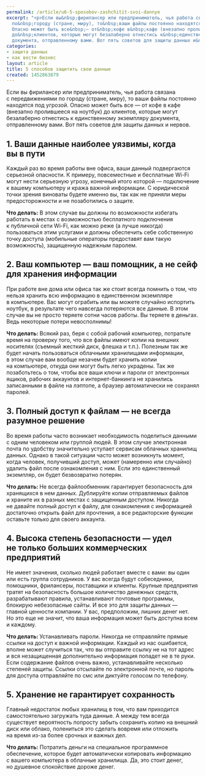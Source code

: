 ```yaml
---
permalink: /article/u6-5-sposobov-zashchitit-svoi-dannye
excerpt: "<p>Если вы&nbsp;фирилансер или предприниматель, чья работа связана с&nbsp;передвижениями
  по&nbsp;городу (стране, миру), то&nbsp;ваши файлы постоянно находятся под угрозой.
  Опасно может быть все&nbsp;— от&nbsp;кофе в&nbsp;кафе (внезапно пролившееся на&nbsp;ноутбук)
  до&nbsp;клиентов, которые могут безалаберно отнестись к&nbsp;единственному экземпляру
  документа, отправленному вами. Вот пять советов для защиты данных и&nbsp;нервов.</p>"
categories:
- защита данных
- как вести бизнес
layout: article
title: 5 способов защитить свои данные
created: 1452863879
---
```

<p>Если вы&nbsp;фирилансер или предприниматель, чья работа связана с&nbsp;передвижениями по&nbsp;городу (стране, миру), то&nbsp;ваши файлы постоянно находятся под угрозой. Опасно может быть все&nbsp;— от&nbsp;кофе в&nbsp;кафе (внезапно пролившееся на&nbsp;ноутбук) до&nbsp;клиентов, которые могут безалаберно отнестись к&nbsp;единственному экземпляру документа, отправленному вами. Вот пять советов для защиты данных и&nbsp;нервов.</p>
<h2>1. Ваши данные наиболее уязвимы, когда вы&nbsp;в&nbsp;пути</h2>
<p>Каждый раз во&nbsp;время работы вне офиса, ваши данный подвергаются серьезной опасности. К&nbsp;примеру, повсеместные и&nbsp;бесплатные Wi-Fi могут нести серьезную угрозу, конечный итого которой&nbsp;— подключение к&nbsp;вашему компьютеру и&nbsp;кража важной информации. С&nbsp;юридической точки зрения виноваты будете именно&nbsp;вы, так как не&nbsp;приняли меры предосторожности и&nbsp;не&nbsp;позаботились о&nbsp;защите. </p>
<p><strong>Что делать:</strong> В&nbsp;этом случае вы&nbsp;должны по&nbsp;возможности избегать работать в&nbsp;местах с&nbsp;возможностью бесплатного подключения к&nbsp;публичной сети Wi-Fi, как можно реже (а&nbsp;лучше никогда) пользоваться этим услугами и&nbsp;должны обеспечить себе собственную точку доступа (мобильные операторы предоставят вам такую возможность), защищенную надежным паролем.</p>
<h2>2. Ваш компьютер&nbsp;— ваш помощник, а&nbsp;не&nbsp;сейф для хранения информации</h2>
<p>При работе вне дома или офиса так&nbsp;же стоит всегда помнить о&nbsp;том, что нельзя хранить всю информацию в&nbsp;единственном экземпляре в&nbsp;компьютере. Вас могут ограбить или вы&nbsp;можете случайно испортить ноутбук, в&nbsp;результате чего навсегда потеряются все данные. В&nbsp;этом случае вы&nbsp;не&nbsp;просто теряете сотни часов работы. Вы&nbsp;теряете в&nbsp;деньгах. Ведь некоторые потери невосполнимы!</p>
<p><strong>Что делать:</strong> Всякий раз, беря с&nbsp;собой рабочий компьютер, потратьте время на&nbsp;проверку того, что все файлы имеют копии на&nbsp;внешних носителях (съемный жесткий диск, флешка и&nbsp;т.п.). Полезным так&nbsp;же будет начать пользоваться облачными хранилищами информации, в&nbsp;этом случае вам вообще незачем будет хранить копии на&nbsp;компьютере, откуда они могут быть легко украдены. Так&nbsp;же позаботьтесь о&nbsp;том, чтобы все ваши ключи и&nbsp;пароли от&nbsp;электронных ящиков, рабочих аккаунтов и&nbsp;интернет-банкинга не&nbsp;хранились записанными в&nbsp;файле на&nbsp;лэптопе, а&nbsp;браузер автоматически не&nbsp;сохранял паролей.</p>
<h2>3. Полный доступ к&nbsp;файлам&nbsp;— не&nbsp;всегда разумное решение</h2>
<p>Во&nbsp;время работы часто возникает необходимость поделиться данными с&nbsp;одним человеком или группой людей. В&nbsp;этом случае электронная почта по&nbsp;удобству значительно уступает сервисам облачных хранилищ данных. Однако в&nbsp;такой ситуации часто может возникнуть момент, когда человек, получивший доступ, может (намеренно или случайно) удалить файл после ознакомления с&nbsp;ним. Если это единственный экземпляр, он&nbsp;будет безвозвратно потерян.</p>
<p><strong>Что делать: </strong>Не&nbsp;всегда файлообменник гарантирует безопасность для хранящихся в&nbsp;нем данных. Дублируйте копии отправляемых файлов и&nbsp;храните их&nbsp;в&nbsp;разных местах с&nbsp;защищенным доступом. Никогда не&nbsp;давайте полный доступ к&nbsp;файлу, для ознакомления с&nbsp;информацией достаточно открыть файл для прочтения, а&nbsp;все редакторские функции оставьте только для своего аккаунта.</p>
<h2>4. Высока степень безопасности&nbsp;— удел не&nbsp;только больших коммерческих предприятий</h2>
<p>Не&nbsp;имеет значения, сколько людей работает вместе с&nbsp;вами: вы&nbsp;один или есть группа сотрудников. У&nbsp;вас всегда будут собеседники, помощники, фрилансеры, поставщики и&nbsp;клиенты. Крупные предприятия тратят на&nbsp;безопасность большое количество денежных средств, разрабатывают правила, устанавливают почтовые программы, блокирую небезопасные сайты. И&nbsp;все это для защиты данных&nbsp;— главной ценности компании. У&nbsp;вас, предположим, лишних денег нет. Но&nbsp;это еще не&nbsp;значит, что ваша информация может быть доступна всем и&nbsp;каждому.</p>
<p><strong>Что делать: </strong>Устанавливать пароли. Никогда не&nbsp;отправляйте прямые ссылки на&nbsp;доступ к&nbsp;важной информации. Каждый из&nbsp;нас ошибается, вполне может случиться так, что вы&nbsp;отправите ссылку не&nbsp;на&nbsp;тот адрес и&nbsp;вся незащищенная дополнительно информация попадет не&nbsp;в&nbsp;те&nbsp;руки. Если содержание файлов очень важно, устанавливайте несколько степеней защиты. Ссылки отсылайте по&nbsp;электронной почте, но&nbsp;пароль для доступа отправляйте по&nbsp;смс или диктуйте голосом по&nbsp;телефону. </p>
<h2>5. Хранение не гарантирует сохранность</h2>
<p>Главный недостаток любых хранилищ в&nbsp;том, что вам приходится самостоятельно загружать туда данные. А&nbsp;между тем всегда существует вероятность попросту забыть сохранить копию на&nbsp;внешний диск или облако, полениться это сделать вовремя или отложить на&nbsp;время из-за более срочных и&nbsp;важных дел.</p>
<p><strong>Что делать:</strong> Потратить деньги на&nbsp;специальное программное обеспечение, которое будет автоматически копировать информацию с&nbsp;вашего компьютера в&nbsp;облачные хранилища. Да, это стоит денег, но&nbsp;душевное спокойствие дороже денег.</p>
